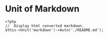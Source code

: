 Unit of Markdown
===

```
<?php
//  Display html converted markdown.
$this->Unit('markdown')->Auto('./README.md');
```

